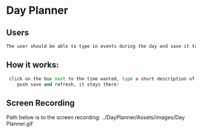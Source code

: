 # Day Planner

## Users

```bash
The user should be able to type in events during the day and save it to the localStorage.
```

## How it works:

```python
 click on the box next to the time wanted, type a short description of the event 
    push save and refresh, it stays there!
```

## Screen Recording

Path below is to the screen recording:
../DayPlanner/Assets/images/Day Planner.gif